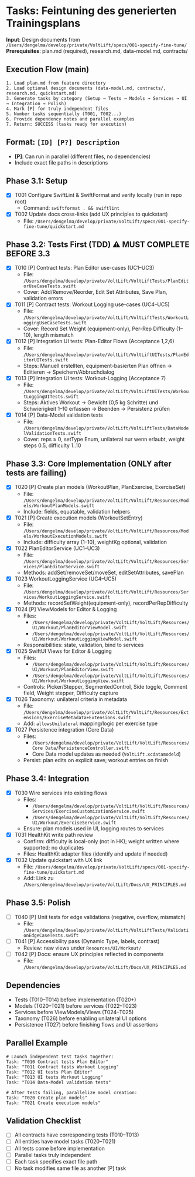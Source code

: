 # Tasks: Feintuning des generierten Trainingsplans

**Input**: Design documents from `/Users/dengelma/develop/private/VoltLift/specs/001-specify-fine-tune/`
**Prerequisites**: plan.md (required), research.md, data-model.md, contracts/

## Execution Flow (main)
```
1. Load plan.md from feature directory
2. Load optional design documents (data-model.md, contracts/, research.md, quickstart.md)
3. Generate tasks by category (Setup → Tests → Models → Services → UI → Integration → Polish)
4. Mark [P] for truly independent files
5. Number tasks sequentially (T001, T002...)
6. Provide dependency notes and parallel examples
7. Return: SUCCESS (tasks ready for execution)
```

## Format: `[ID] [P?] Description`
- **[P]**: Can run in parallel (different files, no dependencies)
- Include exact file paths in descriptions

## Phase 3.1: Setup
- [x] T001 Configure SwiftLint & SwiftFormat and verify locally (run in repo root)
  - Command: `swiftformat . && swiftlint`
- [x] T002 Update docs cross-links (add UX principles to quickstart)
  - File: `/Users/dengelma/develop/private/VoltLift/specs/001-specify-fine-tune/quickstart.md`

## Phase 3.2: Tests First (TDD) ⚠️ MUST COMPLETE BEFORE 3.3
- [x] T010 [P] Contract tests: Plan Editor use-cases (UC1–UC3)
  - File: `/Users/dengelma/develop/private/VoltLift/VoltLiftTests/PlanEditorUseCaseTests.swift`
  - Cover: Add/Remove/Reorder, Edit Set Attributes, Save Plan, validation errors
- [x] T011 [P] Contract tests: Workout Logging use-cases (UC4–UC5)
  - File: `/Users/dengelma/develop/private/VoltLift/VoltLiftTests/WorkoutLoggingUseCaseTests.swift`
  - Cover: Record Set Weight (equipment-only), Per-Rep Difficulty (1–10), length mismatch
- [x] T012 [P] Integration UI tests: Plan-Editor Flows (Acceptance 1,2,6)
  - File: `/Users/dengelma/develop/private/VoltLift/VoltLiftUITests/PlanEditorUITests.swift`
  - Steps: Manuell erstellten, equipment-basierten Plan öffnen → Editieren → Speichern/Abbruchdialog
- [x] T013 [P] Integration UI tests: Workout-Logging (Acceptance 7)
  - File: `/Users/dengelma/develop/private/VoltLift/VoltLiftUITests/WorkoutLoggingUITests.swift`
  - Steps: Aktives Workout → Gewicht (0,5 kg Schritte) und Schwierigkeit 1–10 erfassen → Beenden → Persistenz prüfen
- [x] T014 [P] Data-Model validation tests
  - File: `/Users/dengelma/develop/private/VoltLift/VoltLiftTests/DataModelValidationTests.swift`
  - Cover: reps ≥ 0, setType Enum, unilateral nur wenn erlaubt, weight steps 0.5, difficulty 1..10

## Phase 3.3: Core Implementation (ONLY after tests are failing)
- [x] T020 [P] Create plan models (WorkoutPlan, PlanExercise, ExerciseSet)
  - File: `/Users/dengelma/develop/private/VoltLift/VoltLift/Resources/Models/WorkoutPlanModels.swift`
  - Include: fields, equatable, validation helpers
- [x] T021 [P] Create execution models (WorkoutSetEntry)
  - File: `/Users/dengelma/develop/private/VoltLift/VoltLift/Resources/Models/WorkoutExecutionModels.swift`
  - Include: difficulty array (1–10), weightKg optional, validation
- [x] T022 PlanEditorService (UC1–UC3)
  - File: `/Users/dengelma/develop/private/VoltLift/VoltLift/Resources/Services/PlanEditorService.swift`
  - Methods: addSet/removeSet/moveSet, editSetAttributes, savePlan
- [x] T023 WorkoutLoggingService (UC4–UC5)
  - File: `/Users/dengelma/develop/private/VoltLift/VoltLift/Resources/Services/WorkoutLoggingService.swift`
  - Methods: recordSetWeight(equipment-only), recordPerRepDifficulty
- [x] T024 [P] ViewModels for Editor & Logging
  - Files:
    - `/Users/dengelma/develop/private/VoltLift/VoltLift/Resources/UI/Workout/PlanEditorViewModel.swift`
    - `/Users/dengelma/develop/private/VoltLift/VoltLift/Resources/UI/Workout/WorkoutLoggingViewModel.swift`
  - Responsibilities: state, validation, bind to services
- [x] T025 SwiftUI Views for Editor & Logging
  - Files:
    - `/Users/dengelma/develop/private/VoltLift/VoltLift/Resources/UI/Workout/PlanEditorView.swift`
    - `/Users/dengelma/develop/private/VoltLift/VoltLift/Resources/UI/Workout/WorkoutLoggingView.swift`
  - Controls: Picker/Stepper, SegmentedControl, Side toggle, Comment field, Weight stepper, Difficulty capture
- [x] T026 Taxonomy: unilateral criteria in metadata
  - File: `/Users/dengelma/develop/private/VoltLift/VoltLift/Resources/Extensions/ExerciseMetadata+Extensions.swift`
  - Add: `allowsUnilateral` mapping/logic per exercise type
- [x] T027 Persistence integration (Core Data)
  - Files:
    - `/Users/dengelma/develop/private/VoltLift/VoltLift/Resources/Core Data/PersistenceController.swift`
    - Core Data model updates as needed (`VoltLift.xcdatamodeld`)
  - Persist: plan edits on explicit save; workout entries on finish

## Phase 3.4: Integration
- [x] T030 Wire services into existing flows
  - Files:
    - `/Users/dengelma/develop/private/VoltLift/VoltLift/Resources/Services/ExerciseCustomizationService.swift`
    - `/Users/dengelma/develop/private/VoltLift/VoltLift/Resources/UI/Workout/ExerciseService.swift`
  - Ensure: plan models used in UI, logging routes to services
- [x] T031 HealthKit write path review
  - Confirm: difficulty is local-only (not in HK); weight written where supported; no duplicates
  - Files: HealthKit adapter files (identify and update if needed)
- [x] T032 Update quickstart with UX link
  - File: `/Users/dengelma/develop/private/VoltLift/specs/001-specify-fine-tune/quickstart.md`
  - Add: Link zu `/Users/dengelma/develop/private/VoltLift/Docs/UX_PRINCIPLES.md`

## Phase 3.5: Polish
- [ ] T040 [P] Unit tests for edge validations (negative, overflow, mismatch)
  - File: `/Users/dengelma/develop/private/VoltLift/VoltLiftTests/ValidationEdgeCaseTests.swift`
- [ ] T041 [P] Accessibility pass (Dynamic Type, labels, contrast)
  - Review: new views under `Resources/UI/Workout/`
- [ ] T042 [P] Docs: ensure UX principles reflected in components
  - File: `/Users/dengelma/develop/private/VoltLift/Docs/UX_PRINCIPLES.md`

## Dependencies
- Tests (T010–T014) before implementation (T020+)
- Models (T020–T021) before services (T022–T023)
- Services before ViewModels/Views (T024–T025)
- Taxonomy (T026) before enabling unilateral UI options
- Persistence (T027) before finishing flows and UI assertions

## Parallel Example
```
# Launch independent test tasks together:
Task: "T010 Contract tests Plan Editor"
Task: "T011 Contract tests Workout Logging"
Task: "T012 UI tests Plan Editor"
Task: "T013 UI tests Workout Logging"
Task: "T014 Data-Model validation tests"

# After tests failing, parallelize model creation:
Task: "T020 Create plan models"
Task: "T021 Create execution models"
```

## Validation Checklist
- [ ] All contracts have corresponding tests (T010–T013)
- [ ] All entities have model tasks (T020–T021)
- [ ] All tests come before implementation
- [ ] Parallel tasks truly independent
- [ ] Each task specifies exact file path
- [ ] No task modifies same file as another [P] task
